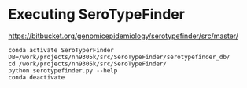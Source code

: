 **Executing SeroTypeFinder**
============================
https://bitbucket.org/genomicepidemiology/serotypefinder/src/master/ 

```
conda activate SeroTyperFinder
DB=/work/projects/nn9305k/src/SeroTypeFinder/serotypefinder_db/
cd /work/projects/nn9305k/src/SeroTypeFinder/
python serotypefinder.py --help 
conda deactivate 
```
